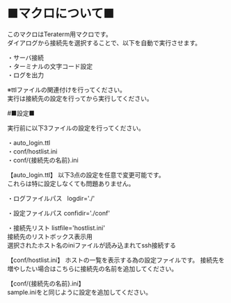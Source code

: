 # ■マクロについて■

このマクロはTeraterm用マクロです。  
ダイアログから接続先を選択することで、以下を自動で実行させます。  

・サーバ接続  
・ターミナルの文字コード設定  
・ログを出力  
  
※ttlファイルの関連付けを行ってください。  
実行は接続先の設定を行ってから実行してください。  
  
#■設定■  
  
実行前に以下3ファイルの設定を行ってください。  

・auto_login.ttl  
・conf/hostlist.ini  
・conf/{接続先の名前}.ini  


【auto_login.ttl】
以下3点の設定を任意で変更可能です。  
これらは特に設定しなくても問題ありません。  

・ログファイルパス  
logdir='./'  

・設定ファイルパス
confidir='./conf'  

・接続先リスト
listfile='hostlist.ini'  
接続先のリストボックス表示用  
選択されたホスト名のiniファイルが読み込まれてssh接続する  

【conf/hostlist.ini】
ホストの一覧を表示する為の設定ファイルです。
接続先を増やしたい場合はこちらに接続先の名前を追加してください。  

【conf/{接続先の名前}.ini】  
sample.iniをと同じように設定を追加してください。
